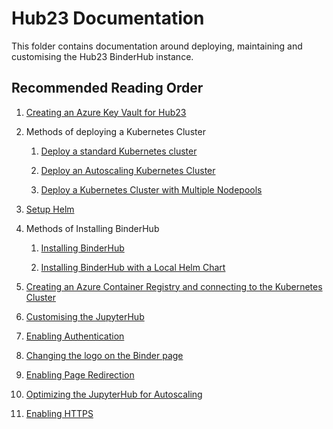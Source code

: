 # Hub23 Documentation

This folder contains documentation around deploying, maintaining and customising the Hub23 BinderHub instance.

## Recommended Reading Order

1. [Creating an Azure Key Vault for Hub23](./01-azure-keyvault.md)

2. Methods of deploying a Kubernetes Cluster

   1. [Deploy a standard Kubernetes cluster](./02i-deploy-standard-k8s-cluster.md)

   2. [Deploy an Autoscaling Kubernetes Cluster](./02ii-deploy-autoscaling-k8s-cluster.md)

   3. [Deploy a Kubernetes Cluster with Multiple Nodepools](./02iii-deploy-k8s-cluster-multiple-nodepools.md)

3. [Setup Helm](03-setup-helm.md)

4. Methods of Installing BinderHub

    1. [Installing BinderHub](./04i-installing-binderhub.md)

    2. [Installing BinderHub with a Local Helm Chart](./04ii-installing-binderhub-local-helm-chart.md)

5. [Creating an Azure Container Registry and connecting to the Kubernetes Cluster](./05-create-azure-container-registry.md)

6. [Customising the JupyterHub](./06-customise-jupyterhub.md)

7. [Enabling Authentication](./07-enabling-authentication.md)

8. [Changing the logo on the Binder page](./08-changing-logo.md)

9.  [Enabling Page Redirection](./09-enabling-page-redirection.md)

10. [Optimizing the JupyterHub for Autoscaling](./10-optimising-autoscaling.md)

11. [Enabling HTTPS](./11-enabling-https.md)

